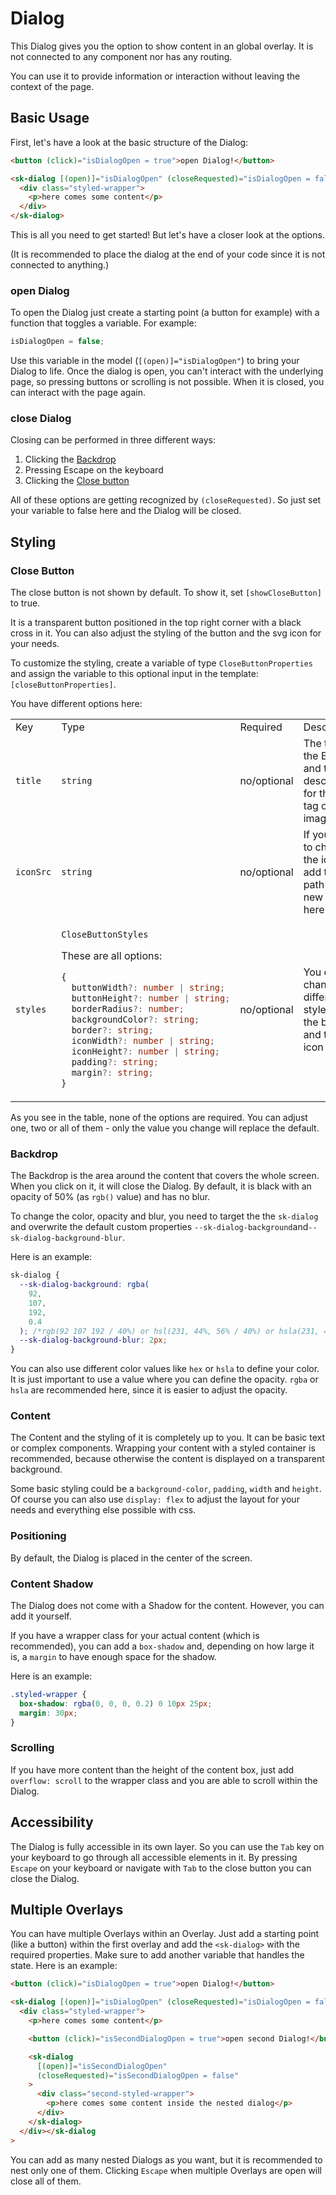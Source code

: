 # Dialog

This Dialog gives you the option to show content in an global overlay. It is not connected to any component nor has any routing.

You can use it to provide information or interaction without leaving the context of the page.

## Basic Usage

First, let's have a look at the basic structure of the Dialog:

```html
<button (click)="isDialogOpen = true">open Dialog!</button>

<sk-dialog [(open)]="isDialogOpen" (closeRequested)="isDialogOpen = false">
  <div class="styled-wrapper">
    <p>here comes some content</p>
  </div>
</sk-dialog>
```

This is all you need to get started! But let's have a closer look at the options.

(It is recommended to place the dialog at the end of your code since it is not connected to anything.)

### open Dialog

To open the Dialog just create a starting point (a button for example) with a function that toggles a variable. For example:

```ts
isDialogOpen = false;
```

Use this variable in the model (`[(open)]="isDialogOpen"`) to bring your Dialog to life. Once the dialog is open, you can't interact with the underlying page, so pressing buttons or scrolling is not possible. When it is closed, you can interact with the page again.

### close Dialog

Closing can be performed in three different ways:

1. Clicking the [Backdrop](#backdrop)
2. Pressing Escape on the keyboard
3. Clicking the [Close button](#close-button)

All of these options are getting recognized by `(closeRequested)`. So just set your variable to false here and the Dialog will be closed.

## Styling

### Close Button

The close button is not shown by default. To show it, set `[showCloseButton]` to true.

It is a transparent button positioned in the top right corner with a black cross in it.
You can also adjust the styling of the button and the svg icon for your needs.

To customize the styling, create a variable of type `CloseButtonProperties` and assign the variable to this optional input in the template: `[closeButtonProperties]`.

You have different options here:

<table>
<tr>
<td> Key </td> <td> Type </td> <td> Required </td> <td> Description </td> <td> Default Value </td>
</tr>
<tr>
<td>

`title`

</td>
<td>

`string`

</td>
<td> no/optional </td>
<td> The title for the Button and the description for the alt tag of the image </td>
<td>

`Close`

</td>
</tr>
<tr>
<td>

`iconSrc`

</td>
<td>

`string`

</td>
<td> no/optional </td>
<td> If you want to change the icon, add the path to the new icon here </td>
<td>

the black cross: `'../../../assets/cross.svg'`

</td>
</tr>
<tr>
<td>

`styles`

</td>
<td>

`CloseButtonStyles`

These are all options:

```ts
{
  buttonWidth?: number | string;
  buttonHeight?: number | string;
  borderRadius?: number;
  backgroundColor?: string;
  border?: string;
  iconWidth?: number | string;
  iconHeight?: number | string;
  padding?: string;
  margin?: string;
}
```

</td>
<td> no/optional </td>
<td> You can change different styles for the button and the icon here </td>
<td>

```ts
{
  iconWidth: 20,
  iconHeight: 20,
  backgroundColor: 'transparent',
  border: 'none',
  padding: '0',
  margin: '0',
}
```

</td>
</tr>
</table>

As you see in the table, none of the options are required. You can adjust one, two or all of them - only the value you change will replace the default.

### Backdrop

The Backdrop is the area around the content that covers the whole screen. When you click on it, it will close the Dialog.
By default, it is black with an opacity of 50% (as `rgb()` value) and has no blur.

To change the color, opacity and blur, you need to target the the `sk-dialog` and overwrite the default custom properties `--sk-dialog-background`and`--sk-dialog-background-blur`.

Here is an example:

```css
sk-dialog {
  --sk-dialog-background: rgba(
    92,
    107,
    192,
    0.4
  ); /*rgb(92 107 192 / 40%) or hsl(231, 44%, 56% / 40%) or hsla(231, 44%, 56%, 0.4) or hex: #5c6bc066*/
  --sk-dialog-background-blur: 2px;
}
```

You can also use different color values like `hex` or `hsla` to define your color. It is just important to use a value where you can define the opacity. `rgba` or `hsla` are recommended here, since it is easier to adjust the opacity.

### Content

The Content and the styling of it is completely up to you. It can be basic text or complex components.
Wrapping your content with a styled container is recommended, because otherwise the content is displayed on a transparent background.

Some basic styling could be a `background-color`, `padding`, `width` and `height`. Of course you can also use `display: flex` to adjust the layout for your needs and everything else possible with css.

### Positioning

By default, the Dialog is placed in the center of the screen.

### Content Shadow

The Dialog does not come with a Shadow for the content. However, you can add it yourself.

If you have a wrapper class for your actual content (which is recommended), you can add a `box-shadow` and, depending on how large it is, a `margin` to have enough space for the shadow.

Here is an example:

```css
.styled-wrapper {
  box-shadow: rgba(0, 0, 0, 0.2) 0 10px 25px;
  margin: 30px;
}
```

### Scrolling

If you have more content than the height of the content box, just add `overflow: scroll` to the wrapper class and you are able to scroll within the Dialog.

## Accessibility

The Dialog is fully accessible in its own layer. So you can use the `Tab` key on your keyboard to go through all accessible elements in it. By pressing `Escape` on your keyboard or navigate with `Tab` to the close button you can close the Dialog.

## Multiple Overlays

You can have multiple Overlays within an Overlay. Just add a starting point (like a button) within the first overlay and add the `<sk-dialog>` with the required properties.
Make sure to add another variable that handles the state. Here is an example:

```html
<button (click)="isDialogOpen = true">open Dialog!</button>

<sk-dialog [(open)]="isDialogOpen" (closeRequested)="isDialogOpen = false">
  <div class="styled-wrapper">
    <p>here comes some content</p>

    <button (click)="isSecondDialogOpen = true">open second Dialog!</button>

    <sk-dialog
      [(open)]="isSecondDialogOpen"
      (closeRequested)="isSecondDialogOpen = false"
    >
      <div class="second-styled-wrapper">
        <p>here comes some content inside the nested dialog</p>
      </div>
    </sk-dialog>
  </div></sk-dialog
>
```

You can add as many nested Dialogs as you want, but it is recommended to nest only one of them.
Clicking `Escape` when multiple Overlays are open will close all of them.
